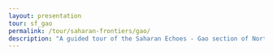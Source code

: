 ```yaml
---
layout: presentation
tour: sf_gao
permalink: /tour/saharan-frontiers/gao/
description: "A guided tour of the Saharan Echoes - Gao section of Northwestern University's Block Museum exhibition of Caravans of Gold."
---
```

